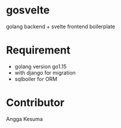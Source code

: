 # gosvelte
golang backend + svelte frontend boilerplate

# Requirement 
- golang version go1.15
- with django for migration
- sqlboiler for ORM

# Contributor

Angga Kesuma
